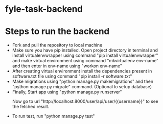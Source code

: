 # fyle-task-backend

<h1>Steps to run  the backend</h1>
<ul>
<li>Fork and pull the repository to local machine</li>
<li>Make sure you have pip installed. Open project directory in terminal and install virtualenvwrapper using command "pip install virtualenvwrapper" and make virtual environment using command "mkvirtualenv env-name" and then enter in env-name using "workon env-name"</li>
<li>After creating virtual environment install the dependencies present in software.txt file using command "pip install -r software.txt"</li>
<li>Make migrations using "python manage.py makemigrations" and then "python manage.py migrate" command. (Optional to setup database)</li>
<li>Finally, Start app using "python manage.py runserver"</li>
<p>Now go to url "http://localhost:8000/user/api/user/{{username}}" to see the fetched result.
<li>To run test, run "python manage.py test"</li>
